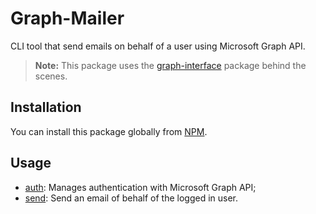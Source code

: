 # Graph-Mailer

CLI tool that send emails on behalf of a user using Microsoft Graph API.

> **Note:** This package uses the [graph-interface](https://github.com/Giancarl021/graph-interface) package behind the scenes.

## Installation

You can install this package globally from [NPM](https://npmjs.com/package/graph-mailer).

## Usage
[//]: # (Insert any custom documentation ABOVE this line)
[//]: # (DOCS_START)

* [auth](docs/mailer-auth.md): Manages authentication with Microsoft Graph API;
* [send](docs/mailer-send.md): Send an email of behalf of the logged in user.

[//]: # (DOCS_END)
[//]: # (Insert any custom documentation BELOW this line)
